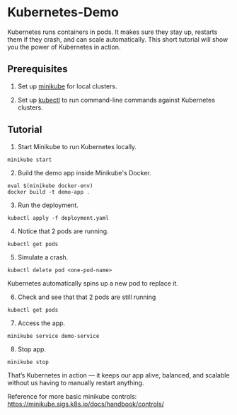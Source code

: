 # Kubernetes-Demo
Kubernetes runs containers in pods. It makes sure they stay up, restarts them if they crash, and can scale automatically. This short tutorial will show you the power of Kubernetes in action.

## Prerequisites

1. Set up [minikube](https://minikube.sigs.k8s.io/docs/start/?arch=%2Fwindows%2Fx86-64%2Fstable%2F.exe+download) for local clusters.

2. Set up [kubectl](https://kubernetes.io/docs/tasks/tools/) to run command-line commands against Kubernetes clusters.
## Tutorial
1. Start Minikube to run Kubernetes locally.
```
minikube start
```

2. Build the demo app inside Minikube's Docker.
```
eval $(minikube docker-env)
docker build -t demo-app .
```
3. Run the deployment.
```
kubectl apply -f deployment.yaml
```
4. Notice that 2 pods are running.
```
kubectl get pods
```
5. Simulate a crash.
```
kubectl delete pod <one-pod-name>
```
Kubernetes automatically spins up a new pod to replace it.

6. Check and see that that 2 pods are still running
```
kubectl get pods
```
7. Access the app.
```
minikube service demo-service
```
8. Stop app.
```
minikube stop
```

That’s Kubernetes in action — it keeps our app alive, balanced, and scalable without us having to manually restart anything.

Reference for more basic minikube controls: https://minikube.sigs.k8s.io/docs/handbook/controls/
